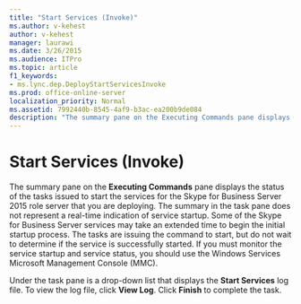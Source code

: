 ```yaml
---
title: "Start Services (Invoke)"
ms.author: v-kehest
author: v-kehest
manager: laurawi
ms.date: 3/26/2015
ms.audience: ITPro
ms.topic: article
f1_keywords:
- ms.lync.dep.DeployStartServicesInvoke
ms.prod: office-online-server
localization_priority: Normal
ms.assetid: 7992440b-8545-4af9-b3ac-ea200b9de084
description: "The summary pane on the Executing Commands pane displays the status of the tasks issued to start the services for the Skype for Business Server 2015 role server that you are deploying. The summary in the task pane does not represent a real-time indication of service startup. Some of the Skype for Business Server services may take an extended time to begin the initial startup process. The tasks are issuing the command to start, but do not wait to determine if the service is successfully started. If you must monitor the service startup and service status, you should use the Windows Services Microsoft Management Console (MMC)."
---
```


# Start Services (Invoke)
 
The summary pane on the **Executing Commands** pane displays the status of the tasks issued to start the services for the Skype for Business Server 2015 role server that you are deploying. The summary in the task pane does not represent a real-time indication of service startup. Some of the Skype for Business Server services may take an extended time to begin the initial startup process. The tasks are issuing the command to start, but do not wait to determine if the service is successfully started. If you must monitor the service startup and service status, you should use the Windows Services Microsoft Management Console (MMC).
  
Under the task pane is a drop-down list that displays the **Start Services** log file. To view the log file, click **View Log**. Click **Finish** to complete the task.
  


